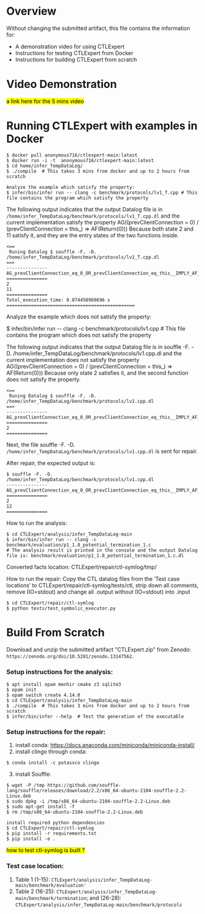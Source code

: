 # Overview

Without changing the submitted artifact, this file contains the information for: 
- A demonstration video for using CTLExpert
- Instructions for testing CTLExpert from Docker
- Instructions for building CTLExpert from scratch


# Video Demonstration

<mark> a link here for the 5 mins video </mark>


# Running CTLExpert with examples in Docker

```
$ docker pull anonymous716/ctlexpert-main:latest
$ docker run -i -t  anonymous716/ctlexpert-main:latest
$ cd home/infer_TempDataLog/
$ ./compile  # This takes 3 mins from docker and up to 2 hours from scratch 

Analyze the example which satisfy the property: 
$ infer/bin/infer run -- clang -c benchmark/protocols/lv1_T.cpp # This file contains the program which satisfy the property 
```

The following output indicates that the output Datalog file is in `/home/infer_TempDataLog/benchmark/protocols/lv1_T.cpp.dl` 
and the current implementation satisfy the property 
AG((prevClientConnection = 0) \/ (prevClientConnection = this_)  => AF(Return(0)))
Because both state 2 and 11 satisfy it, and they are the entry states of the two functions inside. 

```
<==
 Runing Datalog $ souffle -F. -D. /home/infer_TempDataLog/benchmark/protocols/lv1_T.cpp.dl 
==>
---------------
AG_prevClientConnection_eq_0_OR_prevClientConnection_eq_this__IMPLY_AF_ReturnPred_Final
===============
2
11
===============
Totol_execution_time: 0.074450969696 s
===============================================
```

Analyze the example which does not satisfy the property: 

$ infer/bin/infer run -- clang -c benchmark/protocols/lv1.cpp # This file contains the program which does not satisfy the property 

The following output indicates that the output Datalog file is in souffle -F. -D. /home/infer_TempDataLog/benchmark/protocols/lv1.cpp.dl 
and the current implementation does not satisfy the property 
AG((prevClientConnection = 0) \/ (prevClientConnection = this_)  => AF(Return(0)))
Because only state 2 satisfies it, and the second function does not satisfy the property. 

```
<==
 Runing Datalog $ souffle -F. -D. /home/infer_TempDataLog/benchmark/protocols/lv1.cpp.dl 
==>
---------------
AG_prevClientConnection_eq_0_OR_prevClientConnection_eq_this__IMPLY_AF_handleHTTPCmd_notSupportedPred_Final
===============
2
===============
```

Next, the file souffle -F. -D. `/home/infer_TempDataLog/benchmark/protocols/lv1.cpp.dl` is sent for repair. 


After repair, the expected output is: 
```
$ souffle -F. -D. /home/infer_TempDataLog/benchmark/protocols/lv1.cpp.dl 
---------------
AG_prevClientConnection_eq_0_OR_prevClientConnection_eq_this__IMPLY_AF_handleHTTPCmd_notSupportedPred_Final
===============
2
12
===============
```



How to run the analysis:
```
$ cd CTLExpert/analysis/infer_TempDataLog-main
$ infer/bin/infer run -- clang -c benchmark/evaluation/p1_1.8_potential_termination_1.c 
# The analysis result is printed in the console and the output Datalog file is: benchmark/evaluation/p1_1.8_potential_termination_1.c.dl 
```

Converted facts location:
CTLExpert/repair/ctl-symlog/tmp/

How to run the repair:
Copy the CTL datalog files from the ‘Test case locations’ to CTLExpert/repair/ctl-symlog/tests/ctl, strip down all comments, remove (IO=stdout) and change all .output without (IO=stdout) into .input

```
$ cd CTLExpert/repair/ctl-symlog
$ python tests/test_symbolic_executor.py
```





# Build From Scratch

Download and unzip the submitted artifact "CTLExpert.zip" from Zenodo: `https://zenodo.org/doi/10.5281/zenodo.13147562`. 

### Setup instructions for the analysis: 
```
$ apt install opam menhir cmake z3 sqlite3 
$ opam init 
$ opam switch create 4.14.0
$ cd CTLExpert/analysis/infer_TempDataLog-main 
$ ./compile  # This takes 3 mins from docker and up to 2 hours from scratch
$ infer/bin/infer --help  # Test the generation of the executable
```

### Setup instructions for the repair: 
1. install conda: https://docs.anaconda.com/miniconda/miniconda-install/ 
2. install clingo through conda: 
```
$ conda install -c potassco clingo
```
3. install Souffle: 
```
$ wget -P /tmp https://github.com/souffle-lang/souffle/releases/download/2.2/x86_64-ubuntu-2104-souffle-2.2-Linux.deb
$ sudo dpkg -i /tmp/x86_64-ubuntu-2104-souffle-2.2-Linux.deb
$ sudo apt-get install -f
$ rm /tmp/x86_64-ubuntu-2104-souffle-2.2-Linux.deb

install required python dependencies
$ cd CTLExpert/repair/ctl-symlog
$ pip install -r requirements.txt
$ pip install -e .
```
<mark> how to test ctl-symlog is built ? </mark>

### Test case location: 

1. Table 1 (1-15): `CTLExpert/analysis/infer_TempDataLog-main/benchmark/evaluation'`
3. Table 2 (16-25): `CTLExpert/analysis/infer_TempDataLog-main/benchmark/termination`; and
   (26-28): `CTLExpert/analysis/infer_TempDataLog-main/benchmark/protocols`
